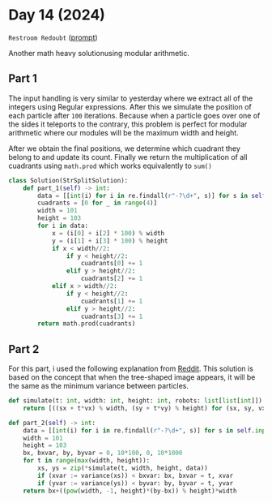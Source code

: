 # Day 14 (2024)

`Restroom Redoubt` ([prompt](https://adventofcode.com/2024/day/14))

Another math heavy solutionusing modular arithmetic.

## Part 1
The input handling is very similar to yesterday where we extract all of the integers using Regular expressions. After this we simulate the position of each particle after `100` iterations. Because when a particle goes over one of the sides it teleports to the contrary, this problem is perfect for modular arithmetic where our modules will be the maximum width and height.  

After we obtain the final positions, we determine which cuadrant they belong to and update its count. Finally we return the multiplication of all cuadrants using `math.prod` which works equivalently to `sum()`

```py
class Solution(StrSplitSolution):
    def part_1(self) -> int:
        data = [[int(i) for i in re.findall(r"-?\d+", s)] for s in self.input]
        cuadrants = [0 for _ in range(4)]
        width = 101
        height = 103
        for i in data:
            x = (i[0] + i[2] * 100) % width
            y = (i[1] + i[3] * 100) % height
            if x < width//2:
                if y < height//2:
                    cuadrants[0] += 1
                elif y > height//2:
                    cuadrants[2] += 1
            elif x > width//2:
                if y < height//2:
                    cuadrants[1] += 1
                elif y > height//2:
                    cuadrants[3] += 1
        return math.prod(cuadrants)
```

## Part 2
For this part, i used the following explanation from [Reddit](https://www.reddit.com/r/adventofcode/comments/1he0asr/2024_day_14_part_2_why_have_fun_with_image/). This solution is based on the concept that when the tree-shaped image appears, it will be the same as the minimum variance between particles. 

```py
def simulate(t: int, width: int, height: int, robots: list[list[int]]) -> list[tuple[int, int]]:
    return [((sx + t*vx) % width, (sy + t*vy) % height) for (sx, sy, vx, vy) in robots]

def part_2(self) -> int:
    data = [[int(i) for i in re.findall(r"-?\d+", s)] for s in self.input]
    width = 101
    height = 103
    bx, bxvar, by, byvar = 0, 10*100, 0, 10*1000
    for t in range(max(width, height)):
        xs, ys = zip(*simulate(t, width, height, data))
        if (xvar := variance(xs)) < bxvar: bx, bxvar = t, xvar
        if (yvar := variance(ys)) < byvar: by, byvar = t, yvar
    return bx+((pow(width, -1, height)*(by-bx)) % height)*width
```
